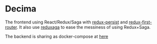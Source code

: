 # Decima

The frontend using React/Redux/Saga with [redux-persist](https://github.com/rt2zz/redux-persist) and [redux-first-router](https://github.com/faceyspacey/redux-first-router). It also use [reduxaga](https://www.npmjs.com/package/reduxaga) to ease the messiness of using Redux+Saga.

The backend is sharing as docker-compose at [here](https://github.com/csnamchaiskul/parka-docker-compose)